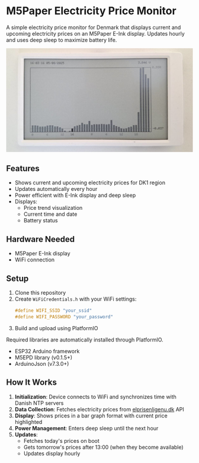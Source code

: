# M5Paper Electricity Price Monitor

A simple electricity price monitor for Denmark that displays current and upcoming electricity prices on an M5Paper E-Ink display. Updates hourly and uses deep sleep to maximize battery life.

![M5-elpris electricity price monitor](./pictures/elpris-monitor.jpeg)

## Features

- Shows current and upcoming electricity prices for DK1 region
- Updates automatically every hour
- Power efficient with E-Ink display and deep sleep
- Displays:
  - Price trend visualization
  - Current time and date
  - Battery status

## Hardware Needed

- M5Paper E-Ink display
- WiFi connection

## Setup

1. Clone this repository
2. Create `WiFiCredentials.h` with your WiFi settings:
   ```cpp
   #define WIFI_SSID "your_ssid"
   #define WIFI_PASSWORD "your_password"
   ```
3. Build and upload using PlatformIO

Required libraries are automatically installed through PlatformIO.
- ESP32 Arduino framework
- M5EPD library (v0.1.5+)
- ArduinoJson (v7.3.0+)

## How It Works

1. **Initialization**: Device connects to WiFi and synchronizes time with Danish NTP servers
2. **Data Collection**: Fetches electricity prices from [elprisenligenu.dk](https://elpriserligenu.dk/) API
3. **Display**: Shows prices in a bar graph format with current price highlighted
4. **Power Management**: Enters deep sleep until the next hour
5. **Updates**: 
   - Fetches today's prices on boot
   - Gets tomorrow's prices after 13:00 (when they become available)
   - Updates display hourly

